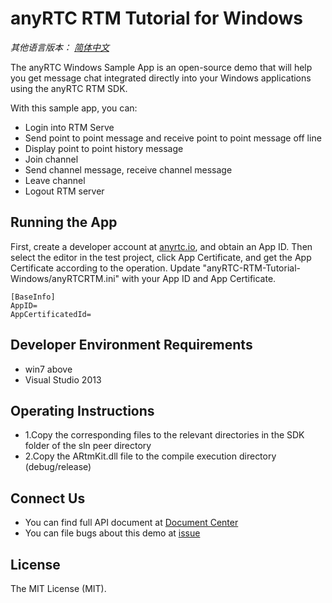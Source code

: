 # anyRTC RTM Tutorial for Windows
*其他语言版本： [简体中文](README.zh.md)*

The anyRTC Windows Sample App is an open-source demo that will help you get message chat integrated directly into your Windows applications using the anyRTC RTM SDK.

With this sample app, you can:

- Login into RTM Serve
- Send point to point message and receive point to point message off line
- Display point to point history message
- Join channel
- Send channel message, receive channel message
- Leave channel
- Logout RTM server

## Running the App
First, create a developer account at [anyrtc.io](https://console.anyrtc.io/signin/), and obtain an App ID.
Then select the editor in the test project, click App Certificate, and get the App Certificate according to the operation.
Update "anyRTC-RTM-Tutorial-Windows/anyRTCRTM.ini" with your App ID and App Certificate.

```
[BaseInfo]
AppID=
AppCertificatedId=
```

## Developer Environment Requirements
- win7 above
- Visual Studio 2013

## Operating Instructions
- 1.Copy the corresponding files to the relevant directories in the SDK folder of the sln peer directory
- 2.Copy the ARtmKit.dll file to the compile execution directory (debug/release)

## Connect Us
- You can find full API document at [Document Center](https://docs.anyrtc.io/)
- You can file bugs about this demo at [issue](https://github.com/anyRTC/ArRTM-Win/issues)

## License
The MIT License (MIT).
